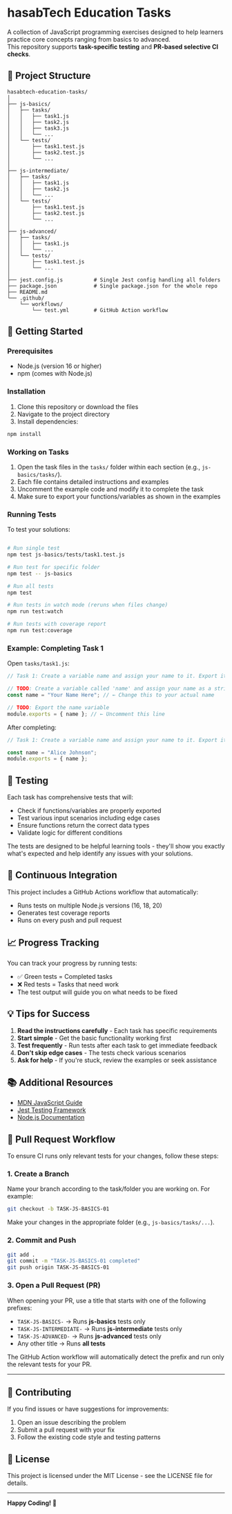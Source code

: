 # hasabTech Education Tasks

A collection of JavaScript programming exercises designed to help learners practice core concepts ranging from basics to advanced.  
This repository supports **task-specific testing** and **PR-based selective CI checks**.

## 📁 Project Structure

```
hasabtech-education-tasks/
│
├── js-basics/
│   ├── tasks/
│   │   ├── task1.js
│   │   ├── task2.js
│   │   ├── task3.js
│   │   └── ...
│   └── tests/
│       ├── task1.test.js
│       ├── task2.test.js
│       └── ...
│
├── js-intermediate/
│   ├── tasks/
│   │   ├── task1.js
│   │   ├── task2.js
│   │   └── ...
│   └── tests/
│       ├── task1.test.js
│       ├── task2.test.js
│       └── ...
│
├── js-advanced/
│   ├── tasks/
│   │   ├── task1.js
│   │   └── ...
│   └── tests/
│       ├── task1.test.js
│       └── ...
│
├── jest.config.js          # Single Jest config handling all folders
├── package.json            # Single package.json for the whole repo
├── README.md
└── .github/
    └── workflows/
        └── test.yml        # GitHub Action workflow
```

## 🚀 Getting Started

### Prerequisites
- Node.js (version 16 or higher)
- npm (comes with Node.js)

### Installation

1. Clone this repository or download the files
2. Navigate to the project directory
3. Install dependencies:

```bash
npm install
```

### Working on Tasks

1. Open the task files in the `tasks/` folder within each section (e.g., `js-basics/tasks/`).
2. Each file contains detailed instructions and examples
3. Uncomment the example code and modify it to complete the task
4. Make sure to export your functions/variables as shown in the examples

### Running Tests

To test your solutions:

```bash

# Run single test
npm test js-basics/tests/task1.test.js

# Run test for specific folder
npm test -- js-basics

# Run all tests
npm test

# Run tests in watch mode (reruns when files change)
npm run test:watch

# Run tests with coverage report
npm run test:coverage
```

### Example: Completing Task 1

Open `tasks/task1.js`:

```javascript
// Task 1: Create a variable name and assign your name to it. Export it.

// TODO: Create a variable called 'name' and assign your name as a string
const name = "Your Name Here"; // ← Change this to your actual name

// TODO: Export the name variable
module.exports = { name }; // ← Uncomment this line
```

After completing:

```javascript
// Task 1: Create a variable name and assign your name to it. Export it.

const name = "Alice Johnson";
module.exports = { name };
```

## 🧪 Testing

Each task has comprehensive tests that will:
- Check if functions/variables are properly exported
- Test various input scenarios including edge cases
- Ensure functions return the correct data types
- Validate logic for different conditions

The tests are designed to be helpful learning tools - they'll show you exactly what's expected and help identify any issues with your solutions.

## 🤖 Continuous Integration

This project includes a GitHub Actions workflow that automatically:
- Runs tests on multiple Node.js versions (16, 18, 20)
- Generates test coverage reports
- Runs on every push and pull request

## 📈 Progress Tracking

You can track your progress by running tests:
- ✅ Green tests = Completed tasks
- ❌ Red tests = Tasks that need work
- The test output will guide you on what needs to be fixed

## 💡 Tips for Success

1. **Read the instructions carefully** - Each task has specific requirements
2. **Start simple** - Get the basic functionality working first
3. **Test frequently** - Run tests after each task to get immediate feedback
4. **Don't skip edge cases** - The tests check various scenarios
5. **Ask for help** - If you're stuck, review the examples or seek assistance

## 📚 Additional Resources

- [MDN JavaScript Guide](https://developer.mozilla.org/en-US/docs/Web/JavaScript/Guide)
- [Jest Testing Framework](https://jestjs.io/docs/getting-started)
- [Node.js Documentation](https://nodejs.org/en/docs/)


## 🤖 Pull Request Workflow

To ensure CI runs only relevant tests for your changes, follow these steps:

### 1. Create a Branch

Name your branch according to the task/folder you are working on. For example:

```bash
git checkout -b TASK-JS-BASICS-01
```

Make your changes in the appropriate folder (e.g., `js-basics/tasks/...`).

### 2. Commit and Push

```bash
git add .
git commit -m "TASK-JS-BASICS-01 completed"
git push origin TASK-JS-BASICS-01
```

### 3. Open a Pull Request (PR)

When opening your PR, use a title that starts with one of the following prefixes:

- `TASK-JS-BASICS-` → Runs **js-basics** tests only
- `TASK-JS-INTERMEDIATE-` → Runs **js-intermediate** tests only
- `TASK-JS-ADVANCED-` → Runs **js-advanced** tests only
- Any other title → Runs **all tests**

The GitHub Action workflow will automatically detect the prefix and run only the relevant tests for your PR.

---

## 🤝 Contributing

If you find issues or have suggestions for improvements:
1. Open an issue describing the problem
2. Submit a pull request with your fix
3. Follow the existing code style and testing patterns

## 📄 License

This project is licensed under the MIT License - see the LICENSE file for details.

---

**Happy Coding! 🚀**
